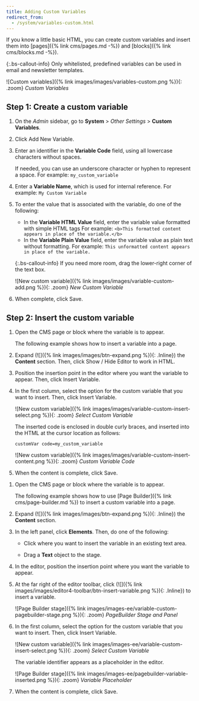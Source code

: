 ```yaml
---
title: Adding Custom Variables
redirect_from:
  - /system/variables-custom.html
---
```


If you know a little basic HTML, you can create custom variables and insert them into [pages]({% link cms/pages.md -%}) and [blocks]({% link cms/blocks.md -%}).

{:.bs-callout-info}
Only whitelisted, predefined variables can be used in email and newsletter templates.

![Custom variables]({% link images/images/variables-custom.png %}){: .zoom}
_Custom Variables_

## Step 1: Create a custom variable

1. On the _Admin_ sidebar, go to **System** > _Other Settings_ > **Custom Variables**.

1. Click <span class="btn">Add New Variable</span>.

1. Enter an identifier in the **Variable Code** field, using all lowercase characters without spaces.

   If needed, you can use an underscore character or hyphen to represent a space. For example: `my_custom_variable`

1. Enter a **Variable Name**, which is used for internal reference. For example: `My Custom Variable`

1. To enter the value that is associated with the variable, do one of the following:

   - In the **Variable HTML Value** field, enter the variable value formatted with simple HTML tags For example:
      `<b>This formatted content appears in place of the variable.</b>`
   - In the **Variable Plain Value** field, enter the variable value as plain text without formatting. For example:
      `This unformatted content appears in place of the variable.`

   {:.bs-callout-info}
   If you need more room, drag the lower-right corner of the text box.

   ![New custom variable]({% link images/images/variable-custom-add.png %}){: .zoom}
   _New Custom Variable_

1. When complete, click <span class="btn">Save</span>.

## Step 2: Insert the custom variable

<!--{% if "Default.CE Only" contains site.edition %}-->
1. Open the CMS page or block where the variable is to appear.

   The following example shows how to insert a variable into a page.

1. Expand (![]({% link images/images/btn-expand.png %}){: .Inline}) the **Content** section. Then, click <span class="btn">Show / Hide Editor</span> to work in HTML.

1. Position the insertion point in the editor where you want the variable to appear. Then, click <span class="btn">Insert Variable</span>.

1. In the first column, select the option for the custom variable that you want to insert. Then, click <span class="btn">Insert Variable</span>.

   ![New custom variable]({% link images/images/variable-custom-insert-select.png %}){: .zoom}
   _Select Custom Variable_

   The inserted code is enclosed in double curly braces, and inserted into the HTML at the cursor location as follows:

   `customVar code=my_custom_variable`

   ![New custom variable]({% link images/images/variable-custom-insert-content.png %}){: .zoom}
   _Custom Variable Code_

1. When the content is complete, click <span class="btn">Save</span>.
<!--{% endif %}-->

<!--{% if "Default.EE-B2B" contains site.edition %}-->
1. Open the CMS page or block where the variable is to appear.

   The following example shows how to use [Page Builder]({% link cms/page-builder.md %}) to insert a custom variable into a page.

1. Expand (![]({% link images/images/btn-expand.png %}){: .Inline}) the **Content** section.

1. In the left panel, click **Elements**. Then, do one of the following:

   - Click where you want to insert the variable in an existing text area.

   - Drag a **Text** object to the stage.

1. In the editor, position the insertion point where you want the variable to appear.

1. At the far right of the editor toolbar, click (![]({% link images/images/editor4-toolbar/btn-insert-variable.png %}){: .Inline}) to insert a variable.

   ![Page Builder stage]({% link images/images-ee/variable-custom-pagebuilder-stage.png %}){: .zoom}
   _PageBuilder Stage and Panel_

1. In the first column, select the option for the custom variable that you want to insert. Then, click <span class="btn">Insert Variable</span>.

   ![New custom variable]({% link images/images-ee/variable-custom-insert-select.png %}){: .zoom}
   _Select Custom Variable_

   The  variable identifier appears as a placeholder in the editor.

   ![Page Builder stage]({% link images/images-ee/pagebuilder-variable-inserted.png %}){: .zoom}
   _Variable Placeholder_

1. When the content is complete, click <span class="btn">Save</span>.
<!--{% endif %}-->
